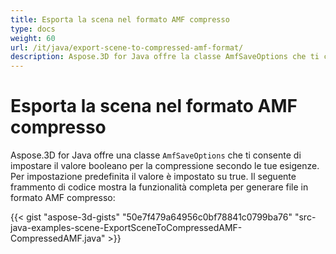 ```yaml
---
title: Esporta la scena nel formato AMF compresso
type: docs
weight: 60
url: /it/java/export-scene-to-compressed-amf-format/
description: Aspose.3D for Java offre la classe AmfSaveOptions che ti consente di impostare il valore booleano per la compressione secondo le tue esigenze.
---
```

#  **Esporta la scena nel formato AMF compresso**
Aspose.3D for Java offre una classe `AmfSaveOptions` che ti consente di impostare il valore booleano per la compressione secondo le tue esigenze. Per impostazione predefinita il valore è impostato su true. Il seguente frammento di codice mostra la funzionalità completa per generare file in formato AMF compresso:

{{< gist "aspose-3d-gists" "50e7f479a64956c0bf78841c0799ba76" "src-java-examples-scene-ExportSceneToCompressedAMF-CompressedAMF.java" >}}
